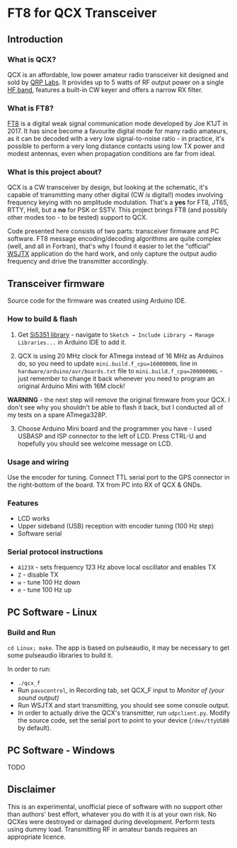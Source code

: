 # FT8 for QCX Transceiver

## Introduction

### What is QCX?

QCX is an affordable, low power amateur radio transceiver kit designed and sold by [QRP Labs](1). It provides up to 5 watts of RF output power on a single [HF band](2), features a built-in CW keyer and offers a narrow RX filter.

### What is FT8?

[FT8](3) is a digital weak signal communication mode developed by Joe K1JT in 2017. It has since become a favourite digital mode for many radio amateurs, as it can be decoded with a very low signal-to-noise ratio - in practice, it's possible to perform a very long distance contacts using low TX power and modest antennas, even when propagation conditions are far from ideal.

### What is this project about?

QCX is a CW transceiver by design, but looking at the schematic, it's capable of transmitting many other digital (CW *is* digital!) modes involving frequency keying with no amplitude modulation. That's a **yes** for FT8, JT65, RTTY, Hell, but a **no** for PSK or SSTV. This project brings FT8 (and possibly other modes too - to be tested) support to QCX.

Code presented here consists of two parts: transceiver firmware and PC software. FT8 message encoding/decoding algorithms are quite complex (well, and all in Fortran), that's why I found it easier to let the "official" [WSJTX](4) application do the hard work, and only capture the output audio frequency and drive the transmitter accordingly.

## Transceiver firmware

Source code for the firmware was created using Arduino IDE.

### How to build & flash
1. Get [Si5351 library](6) - navigate to `Sketch → Include Library → Manage Libraries...` in Arduino IDE to add it.

2. QCX is using 20 MHz clock for ATmega instead of 16 MHz as Arduinos do, so you need to update `mini.build.f_cpu=16000000L` line in `hardware/arduino/avr/boards.txt` file to `mini.build.f_cpu=20000000L` - just remember to change it back whenever you need to program an original Arduino Mini with 16M clock!

**WARNING** - the next step will remove the original firmware from your QCX. I don't see why you shouldn't be able to flash it back, but I conducted all of my tests on a spare ATmega328P.

3. Choose Arduino Mini board and the programmer you have - I used USBASP and ISP connector to the left of LCD. Press CTRL-U and hopefully you should see welcome message on LCD.

### Usage and wiring

Use the encoder for tuning. Connect TTL serial port to the GPS connector in the right-bottom of the board. TX from PC into RX of QCX & GNDs.

### Features

* LCD works
* Upper sideband (USB) reception with encoder tuning (100 Hz step)
* Software serial

### Serial protocol instructions
* `A123X` - sets frequency 123 Hz above local oscillator and enables TX
* `Z` - disable TX
* `w` - tune 100 Hz down
* `e` - tune 100 Hz up

## PC Software - Linux

### Build and Run

`cd Linux; make`. The app is based on pulseaudio, it may be necessary to get some pulseaudio libraries to build it.

In order to run:
* `./qcx_f`
* Run `pavucontrol`, in Recording tab, set QCX_F input to _Monitor of (your sound output)_
* Run WSJTX and start transmitting, you should see some console output.
* In order to actually drive the QCX's transmitter, run `udpclient.py`. Modify the source code, set the serial port to point to your device (`/dev/ttyUSB0` by default).

## PC Software - Windows

TODO

## Disclaimer

This is an experimental, unofficial piece of software with no support other than authors' best effort, whatever you do with it is at your own risk. No QCXes were destroyed or damaged during development. Perform tests using dummy load. Transmitting RF in amateur bands requires an appropriate licence.

[1]: https://qrp-labs.com/qcx.html
[2]: https://en.wikipedia.org/wiki/High_frequency
[3]: https://en.wikipedia.org/wiki/WSJT_(amateur_radio_software)#FT8
[4]: https://physics.princeton.edu/pulsar/k1jt/wsjtx.html
[5]: http://qrp-labs.com/images/qcx/assembly_A4.pdf
[6]: https://github.com/etherkit/Si5351Arduino
